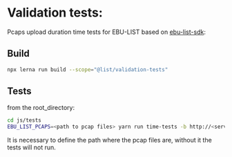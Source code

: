 # Validation tests:

Pcaps upload duration time tests for EBU-LIST based on [ebu-list-sdk](https://github.com/bisect-pt/ebu-list-sdk):

## Build

```sh
npx lerna run build --scope="@list/validation-tests"
```

## Tests

from the root_directory:

```sh
cd js/tests
EBU_LIST_PCAPS=<path to pcap files> yarn run time-tests -b http://<server_@> -u <user> -p <pwd>
```

It is necessary to define the path where the pcap files are, without it the tests will not run.
